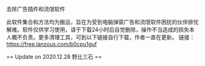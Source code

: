 去除广告插件和流氓软件

此软件集合和方法均为搬运，旨在为受到电脑弹窗广告和流氓软件困扰的伙伴排忧解难。软件仅供学习使用，请于下载24小时后自觉删除，操作不当造成的损失本人概不负责。更多清理工具，可到以下链接自行下载，作者一直在更新。 链接：https://free.lanzous.com/b0cpu1guf

== Update on 2020.12.28 野比三石 ==